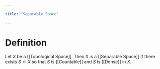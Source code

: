 ```yaml
---

title: "Separable Space"

---
```

# Definition
Let $X$ be a [[Topological Space]]. Then $X$ is a [[Separable Space]] if there exists $S \subset X$ so that $S$ is [[Countable]] and $S$ is [[Dense]] in $X$.
